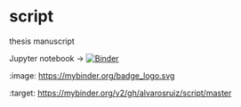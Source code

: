 # script
thesis manuscript

Jupyter notebook -> [![Binder](https://mybinder.org/badge_logo.svg)](https://mybinder.org/v2/gh/alvarosruiz/script/master)

:image: https://mybinder.org/badge_logo.svg

:target: https://mybinder.org/v2/gh/alvarosruiz/script/master
